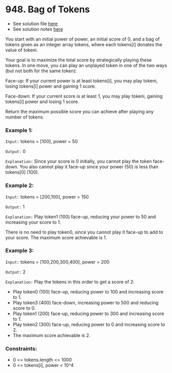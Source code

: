 # 948. Bag of Tokens

- See solution file [here](./solution.cpp)
- See solution notes [here](948.%20Bag%20of%20Tokens.pdf)

You start with an initial power of power, an initial score of 0, and a bag of tokens given
as an integer array tokens, where each tokens[i] donates the value of tokeni.

Your goal is to maximize the total score by strategically playing these tokens. In one
move, you can play an unplayed token in one of the two ways (but not both for the same token):

Face-up: If your current power is at least tokens[i], you may play tokeni, losing tokens[i] power and gaining 1 score.

Face-down: If your current score is at least 1, you may play tokeni, gaining tokens[i] power and losing 1 score.

Return the maximum possible score you can achieve after playing any number of tokens.

 

### Example 1:

`Input:` tokens = [100], power = 50  

`Output:` 0

`Explanation:` Since your score is 0 initially, you cannot play the token face-down. You also cannot play it face-up since your power (50) is less than tokens[0] (100).

### Example 2:

`Input:` tokens = [200,100], power = 150  

`Output:` 1

`Explanation:` Play token1 (100) face-up, reducing your power to 50 and increasing your score to 1.

There is no need to play token0, since you cannot play it face-up to add to your score. The maximum score achievable is 1.

### Example 3:

`Input:` tokens = [100,200,300,400], power = 200

`Output:` 2

`Explanation:` Play the tokens in this order to get a score of 2:

- Play token0 (100) face-up, reducing power to 100 and increasing score to 1.
- Play token3 (400) face-down, increasing power to 500 and reducing score to 0.
- Play token1 (200) face-up, reducing power to 300 and increasing score to 1.
- Play token2 (300) face-up, reducing power to 0 and increasing score to 2.
- The maximum score achievable is 2.

### Constraints:

- 0 <= tokens.length <= 1000
- 0 <= tokens[i], power < 10^4